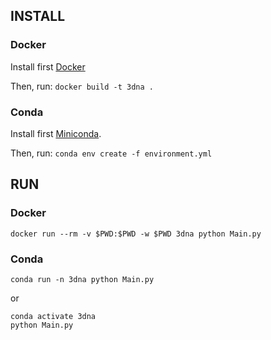 ## INSTALL
### Docker
Install first [Docker](https://docs.docker.com/get-docker/)

Then, run: `docker build -t 3dna .`

### Conda
Install first [Miniconda](https://docs.conda.io/en/latest/miniconda.html).

Then, run: `conda env create -f environment.yml`

## RUN
### Docker
`docker run --rm -v $PWD:$PWD -w $PWD 3dna python Main.py`

### Conda
`conda run -n 3dna python Main.py`

or
```
conda activate 3dna
python Main.py
